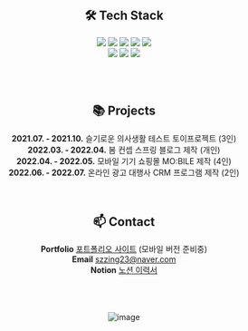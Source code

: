 <div align=center>

<br>

<h2>🛠 Tech Stack</h2>

<img src="https://img.shields.io/badge/HTML-red?style=round-square&logo=HTML5&logoColor=white"/> <img src="https://img.shields.io/badge/CSS-blue?style=round-square&logo=CSS3&logoColor=white"/> <img src="https://img.shields.io/badge/Javascript-yellow?style=round-square&logo=Javascript&logoColor=white"/> <img src="https://img.shields.io/badge/React-darkblue?style=round-square&logo=React&logoColor=white"/> <img src="https://img.shields.io/badge/Jquery-skyblue?style=round-square&logo=Jquery&logoColor=white"/> <br>
<img src="https://img.shields.io/badge/Java-blueviolet?style=round-square&logo=Eclipse&logoColor=white"/> <img src="https://img.shields.io/badge/Spring Boot-green?style=round-square&logo=Spring Boot&logoColor=white"/> <img src="https://img.shields.io/badge/Oracle-orange?style=round-square&logo=Oracle&logoColor=white"/>

<br>
<br>

<h2>📚 Projects</h2>
<b>2021.07. - 2021.10.</b> 슬기로운 의사생활 테스트 토이프로젝트 (3인)<br>
<b>2022.03. - 2022.04.</b> 봄 컨셉 스프링 블로그 제작 (개인)<br>
<b>2022.04. - 2022.05.</b> 모바일 기기 쇼핑몰 MO:BILE 제작 (4인)<br>
<b>2022.06. - 2022.07.</b> 온라인 광고 대행사 CRM 프로그램 제작 (2인)

<br>
<br>
<br>

<h2>📫 Contact</h2>
<b>Portfolio</b> <a href="https://szzing.github.io/sujin">포트폴리오 사이트</a> (모바일 버전 준비중) <br>
<b>Email</b> <a href="mailTo:szzing23@naver.com">szzing23@naver.com</a> <br>
<b>Notion</b> <a href="https://succinct-heliotrope-f2e.notion.site/System-out-print-Hello-World-7daa496d5dd04ee4b021097750353001">노션 이력서</a>

<br>
<br>
<br>
<br>

![image](https://user-images.githubusercontent.com/93658676/179888725-8ca6ffce-1edb-4da5-970a-adc842172ca0.png)

</div>
